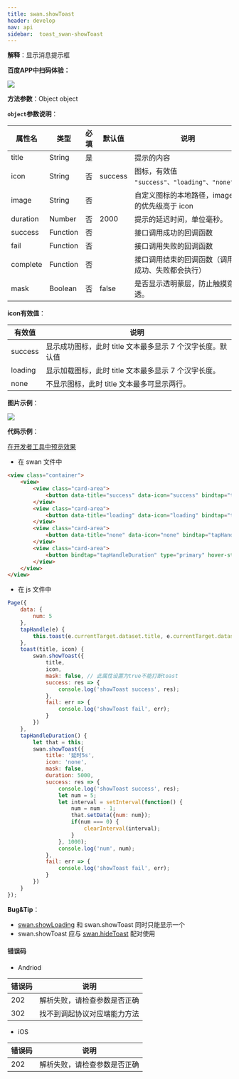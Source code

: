 ```yaml
---
title: swan.showToast
header: develop
nav: api
sidebar:  toast_swan-showToast
---
```

 

**解释**：显示消息提示框

**百度APP中扫码体验：**

<img src="https://b.bdstatic.com/miniapp/assets/images/doc_demo/fragment_Toast.png"  class="demo-qrcode-image" />

**方法参数**：Object object

**`object`参数说明**：

|属性名 |类型  |必填 | 默认值 |说明|
|---- | ---- | ---- | ----|----|
|title  | String | 是  | | 提示的内容 |
|icon | String | 否  | success|图标，有效值` "success"、"loading"、"none"`。 |
|image  |  String | 否 | | 自定义图标的本地路径，image 的优先级高于 icon |
|duration  |  Number | 否 |  2000| 提示的延迟时间，单位毫秒。 |
|success| Function |   否 | | 接口调用成功的回调函数 |
|fail  |  Function |   否  | | 接口调用失败的回调函数 |
|complete   | Function |   否| |  接口调用结束的回调函数（调用成功、失败都会执行）|
|mask|Boolean|否|false|是否显示透明蒙层，防止触摸穿透。|

**icon有效值**：

|有效值 |说明  |
|---- | ---- |
|success | 显示成功图标，此时 title 文本最多显示 7 个汉字长度。默认值 |
|loading |显示加载图标，此时 title 文本最多显示 7 个汉字长度。|
|none |不显示图标，此时 title 文本最多可显示两行。  |

**图片示例**：

<div class="m-doc-custom-examples">
    <div class="m-doc-custom-examples-correct">
        <img src="https://b.bdstatic.com/miniapp/image/showToast.gif">
    </div>
    <div class="m-doc-custom-examples-correct">
        <img src=" ">
    </div>
    <div class="m-doc-custom-examples-correct">
        <img src=" ">
    </div>     
</div>

**代码示例**：

<a href="swanide://fragment/6ab6a7ea0d57b42271c6d6817f0707c01574132977216" title="在开发者工具中预览效果" target="_self">在开发者工具中预览效果</a>

* 在 swan 文件中

```html
<view class="container">
    <view>
        <view class="card-area"> 
            <button data-title="success" data-icon="success" bindtap="tapHandle" type="primary" hover-stop-propagation="true">点击弹出成功toast</button>   
        </view>
        <view class="card-area">   
            <button data-title="loading" data-icon="loading" bindtap="tapHandle" type="primary" hover-stop-propagation="true">点击弹出loading toast</button>   
        </view>
        <view class="card-area">      
            <button data-title="none" data-icon="none" bindtap="tapHandle" type="primary" hover-stop-propagation="true">点击弹出无图标toast</button>   
        </view>
        <view class="card-area">
            <button bindtap="tapHandleDuration" type="primary" hover-stop-propagation="true">点击弹出延时toast  {{num}}</button>   
        </view>
    </view>
</view>
```

* 在 js 文件中

```js
Page({
    data: {
        num: 5
    },
    tapHandle(e) {
        this.toast(e.currentTarget.dataset.title, e.currentTarget.dataset.icon);
    },
    toast(title, icon) {
        swan.showToast({
            title, 
            icon,
            mask: false, // 此属性设置为true不能打断toast
            success: res => {
                console.log('showToast success', res);
            },
            fail: err => {
                console.log('showToast fail', err);
            }
        })
    },
    tapHandleDuration() {
        let that = this;
        swan.showToast({
            title: '延时5s', 
            icon: 'none',
            mask: false,
            duration: 5000,
            success: res => {
                console.log('showToast success', res);
                let num = 5;
                let interval = setInterval(function() {
                    num = num - 1;
                    that.setData({num: num});
                    if(num === 0) {
                        clearInterval(interval);
                    }
                }, 1000);
                console.log('num', num);
            },
            fail: err => {
                console.log('showToast fail', err);
            }
        })
    }
});
```

**Bug&Tip**：

* [swan.showLoading](https://smartprogram.baidu.com/docs/develop/api/show/toast_swan-showLoading/) 和 swan.showToast 同时只能显示一个
* swan.showToast 应与 [swan.hideToast](https://smartprogram.baidu.com/docs/develop/api/show/toast_swan-hideToast/) 配对使用


#### 错误码
* Andriod

|错误码|说明|
|--|--|
|202|解析失败，请检查参数是否正确      |
|302|找不到调起协议对应端能力方法|

* iOS

|错误码|说明|
|--|--|
|202|解析失败，请检查参数是否正确      |


   
